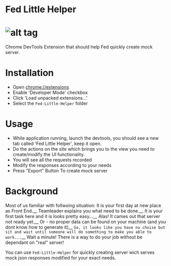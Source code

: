 Fed Little Helper
===
![alt tag](https://github.com/shootermv/Fed-Little-Helper/blob/master/SantaLittleHelper.png)
===
Chrome DevTools Extension that should help Fed quickly create mock server.

Installation
===

 * Open [chrome://extensions](chrome://extensions)
 * Enable 'Developer Mode' checkbox
 * Click 'Load unpacked extensions...'
 * Select the `Fed-Little-Helper` folder

Usage
===

 * While application running, launch the devtools, you should see a new tab called 'Fed Little Helper', keep it open.
 * Do the actions on the site which brings you to the view you need to create/modify the UI functionality.
 * You will see all the requests recorded
 * Modify the responses according to your needs
 * Press "Export" Button To create mock server


Background
===

Most of us familiar with follwoing situation: It is your first day at new place as Front End.__
Teamleader explains you what need to be done.__
It is your first task here and it is looks pretty easy...__
Alas! It cames out that server not ready yet.__
Or - no proper data can be found on your machine (and you dont know how to generate it)__
`So, it looks like you have no choise but sit and wait until someone will do something to make you able to work...`__
Wait a minute! There is a way to do your job without be dependant on "real" server!

You can use `Fed-Little-Helper` for quickly creating server wich serves mock json responses modified for your exact needs.

 
